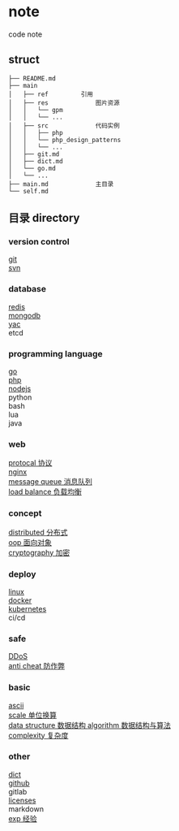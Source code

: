 # note  
code note  
  
## struct  
  
```  
├── README.md  
├── main  
│   ├── ref         引用  
│   ├── res             图片资源  
│   │   └── gpm  
│   │   └── ...  
│   ├── src             代码实例  
│   │   ├── php  
│   │   └── php_design_patterns  
│   │   └── ...  
│   ├── git.md  
│   ├── dict.md  
│   └── go.md  
│   └── ...  
├── main.md             主目录  
└── self.md  
```  
  
## 目录 directory  
  
### version control  
[ git ](main/git.md)  
[ svn ](main/svn.md)  
  
### database  
[ redis ](main/redis.md)  
[ mongodb ](main/mongodb.md)  
[ yac ](main/yac.md)  
etcd  
  
### programming language  
[ go ](main/go.md)  
[ php ](main/php.md)  
[ nodejs ](main/nodejs.md)  
python  
bash  
lua  
java  
  
### web  
[ protocal 协议 ](main/protocal.md)  
[ nginx ](main/nginx.md)  
[ message queue 消息队列 ](main/mq.md)  
[ load balance 负载均衡 ](main/load_balance.md)  

### concept
[ distributed 分布式 ](main/distributed.md)  
[ oop 面向对象 ](main/oop.md)  
[ cryptography 加密 ](main/crypt.md)  
  
### deploy  
[ linux ](main/linux.md)  
[ docker ](main/docker.md)  
[ kubernetes ](main/k8s.md)  
ci/cd  
  
### safe  
[ DDoS ](main/ddos.md)  
[ anti cheat 防作弊 ](main/anti_cheat.md)  

### basic  
[ ascii ](main/ascii.md)  
[ scale 单位换算 ](main/scale.md)  
[ data structure 数据结构 ](main/data-struct.md)
[ algorithm 数据结构与算法 ](main/algorithm.md)  
[ complexity 复杂度 ](main/complexity.md)  
  
### other  
[ dict ](main/dict.md)  
[ github ](main/github.md)  
gitlab  
[ licenses ](main/licenses.md)  
markdown  
[ exp 经验 ](main/exp.md)  